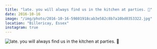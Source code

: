 ```yaml
---
title: "late. you will always find us in the kitchen at parties. 🍰"
date: 2016-10-16
image: "/img/photo/2016-10-16-59801918cab3e582c8b7a10bd0353322.jpg"
location: "Billericay, Essex"
instagram: true
---
```


![late. you will always find us in the kitchen at parties. 🍰](/img/photo/2016-10-16-59801918cab3e582c8b7a10bd0353322.jpg)
